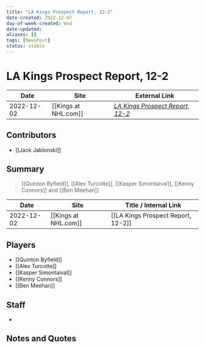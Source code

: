 ```yaml
---
title: "LA Kings Prospect Report, 12-2"
date-created: 2022-12-07
day-of-week-created: Wed
date-updated: 
aliases: []
tags: [NewsPost]
status: stable
---
```


# LA Kings Prospect Report, 12-2

| Date       | Site                 | External Link                                                                                               |
| ---------- | -------------------- | ----------------------------------------------------------------------------------------------------------- |
| 2022-12-02 | [[Kings at NHL.com]] | [*LA Kings Prospect Report, 12-2*](https://www.nhl.com/kings/news/la-kings-prospect-report-122/c-338310498) |

## Contributors
- [[Jack Jablonski]]

## Summary
> [[Quinton Byfield]], [[Alex Turcotte]], [[Kasper Simontaival]], [[Kenny Connors]] and [[Ben Meehan]]

| Date       | Site                 | Title / Internal Link              |
| ---------- | -------------------- | ---------------------------------- |
| 2022-12-02 | [[Kings at NHL.com]] | [[LA Kings Prospect Report, 12-2]] |

## Players
- [[Quinton Byfield]]
- [[Alex Turcotte]]
- [[Kasper Simontaival]]
- [[Kenny Connors]]
- [[Ben Meehan]]


## Staff
- 

## Notes and Quotes
> 

